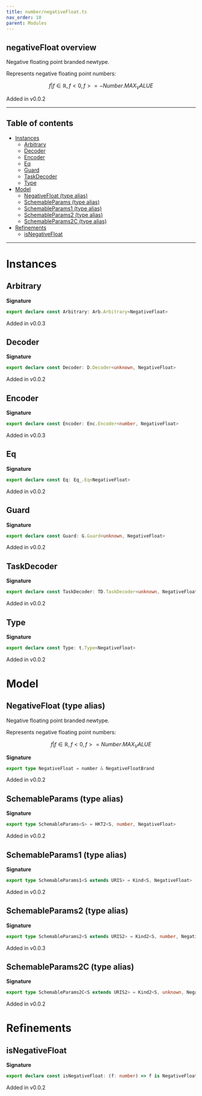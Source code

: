 ```yaml
---
title: number/negativeFloat.ts
nav_order: 10
parent: Modules
---
```


## negativeFloat overview

Negative floating point branded newtype.

Represents negative floating point numbers:

```math
 { f | f ∈ ℝ, f < 0, f >= -Number.MAX_VALUE }
```

Added in v0.0.2

---

<h2 class="text-delta">Table of contents</h2>

- [Instances](#instances)
  - [Arbitrary](#arbitrary)
  - [Decoder](#decoder)
  - [Encoder](#encoder)
  - [Eq](#eq)
  - [Guard](#guard)
  - [TaskDecoder](#taskdecoder)
  - [Type](#type)
- [Model](#model)
  - [NegativeFloat (type alias)](#negativefloat-type-alias)
  - [SchemableParams (type alias)](#schemableparams-type-alias)
  - [SchemableParams1 (type alias)](#schemableparams1-type-alias)
  - [SchemableParams2 (type alias)](#schemableparams2-type-alias)
  - [SchemableParams2C (type alias)](#schemableparams2c-type-alias)
- [Refinements](#refinements)
  - [isNegativeFloat](#isnegativefloat)

---

# Instances

## Arbitrary

**Signature**

```ts
export declare const Arbitrary: Arb.Arbitrary<NegativeFloat>
```

Added in v0.0.3

## Decoder

**Signature**

```ts
export declare const Decoder: D.Decoder<unknown, NegativeFloat>
```

Added in v0.0.2

## Encoder

**Signature**

```ts
export declare const Encoder: Enc.Encoder<number, NegativeFloat>
```

Added in v0.0.3

## Eq

**Signature**

```ts
export declare const Eq: Eq_.Eq<NegativeFloat>
```

Added in v0.0.2

## Guard

**Signature**

```ts
export declare const Guard: G.Guard<unknown, NegativeFloat>
```

Added in v0.0.2

## TaskDecoder

**Signature**

```ts
export declare const TaskDecoder: TD.TaskDecoder<unknown, NegativeFloat>
```

Added in v0.0.2

## Type

**Signature**

```ts
export declare const Type: t.Type<NegativeFloat>
```

Added in v0.0.2

# Model

## NegativeFloat (type alias)

Negative floating point branded newtype.

Represents negative floating point numbers:

```math
 { f | f ∈ ℝ, f < 0, f >= Number.MAX_VALUE }
```

**Signature**

```ts
export type NegativeFloat = number & NegativeFloatBrand
```

Added in v0.0.2

## SchemableParams (type alias)

**Signature**

```ts
export type SchemableParams<S> = HKT2<S, number, NegativeFloat>
```

Added in v0.0.2

## SchemableParams1 (type alias)

**Signature**

```ts
export type SchemableParams1<S extends URIS> = Kind<S, NegativeFloat>
```

Added in v0.0.2

## SchemableParams2 (type alias)

**Signature**

```ts
export type SchemableParams2<S extends URIS2> = Kind2<S, number, NegativeFloat>
```

Added in v0.0.3

## SchemableParams2C (type alias)

**Signature**

```ts
export type SchemableParams2C<S extends URIS2> = Kind2<S, unknown, NegativeFloat>
```

Added in v0.0.2

# Refinements

## isNegativeFloat

**Signature**

```ts
export declare const isNegativeFloat: (f: number) => f is NegativeFloat
```

Added in v0.0.2
